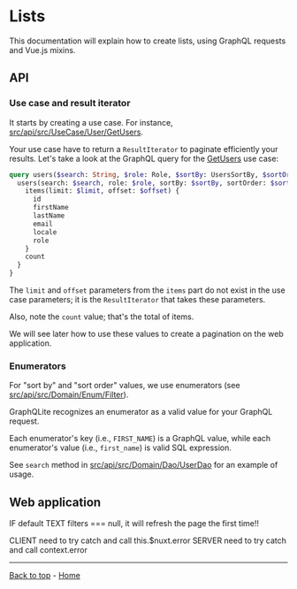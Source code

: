 # Lists

This documentation will explain how to create lists, using GraphQL requests and Vue.js mixins.

## API

### Use case and result iterator

It starts by creating a use case. 
For instance, [src/api/src/UseCase/User/GetUsers](../src/api/src/UseCase/User/GetUsers.php).

Your use case have to return a `ResultIterator` to paginate efficiently your results.
Let's take a look at the GraphQL query for the [GetUsers](../src/api/src/UseCase/User/GetUsers.php) use case:

```graphql
query users($search: String, $role: Role, $sortBy: UsersSortBy, $sortOrder: SortOrder, $limit: Int!, $offset: Int!) {
  users(search: $search, role: $role, sortBy: $sortBy, sortOrder: $sortOrder) {
    items(limit: $limit, offset: $offset) {
      id
      firstName
      lastName
      email
      locale
      role
    }
    count
  }
}
```

The `limit` and `offset` parameters from the `items` part do not exist in the use case parameters; 
it is the `ResultIterator` that takes these parameters.

Also, note the `count` value; that's the total of items.

We will see later how to use these values to create a pagination on the web application.

### Enumerators

For "sort by" and "sort order" values, we use enumerators 
(see [src/api/src/Domain/Enum/Filter](../src/api/src/Domain/Enum/Filter)).

GraphQLite recognizes an enumerator as a valid value for your GraphQL request.

Each enumerator's key (i.e., `FIRST_NAME`) is a GraphQL value, while each enumerator's value (i.e., `first_name`)
is valid SQL expression. 

See `search` method in [src/api/src/Domain/Dao/UserDao](../src/api/src/Domain/Dao/UserDao.php) for an example of usage.

## Web application

IF default TEXT filters === null, it will refresh the page the first time!!

CLIENT need to try catch and call this.$nuxt.error
SERVER need to try catch and call context.error

---

[Back to top](#lists) - [Home](../README.md)
